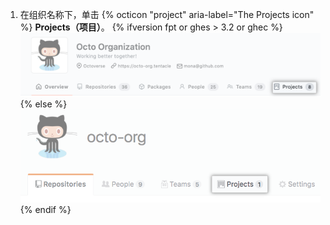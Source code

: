 1. 在组织名称下，单击
{% octicon "project" aria-label="The Projects icon" %} **Projects（项目）**。
  {% ifversion fpt or ghes > 3.2 or ghec %}
  ![组织的项目选项卡](/assets/images/help/organizations/organization-projects-tab-with-overview-tab.png)
  {% else %}
  ![组织的项目选项卡](/assets/images/help/organizations/organization-projects-tab.png)
  {% endif %}
